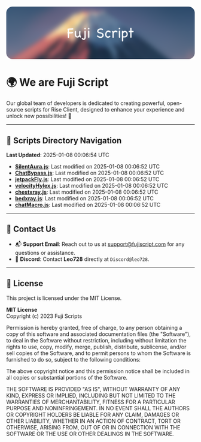 ![Banner](.github/b.webp)

# 🌍 **We are Fuji Script**

Our global team of developers is dedicated to creating powerful, open-source scripts for Rise Client, designed to enhance your experience and unlock new possibilities! 🌟

---
<!-- SCRIPTS_NAVIGATION_START -->
## 📂 **Scripts Directory Navigation**

**Last Updated**: 2025-01-08 00:06:54 UTC

- **[SilentAura.js](scripts/SilentAura.js)**: Last modified on 2025-01-08 00:06:52 UTC
- **[ChatBypass.js](scripts/ChatBypass.js)**: Last modified on 2025-01-08 00:06:52 UTC
- **[jetpackFly.js](scripts/jetpackFly.js)**: Last modified on 2025-01-08 00:06:52 UTC
- **[velocityHylex.js](scripts/velocityHylex.js)**: Last modified on 2025-01-08 00:06:52 UTC
- **[chestxray.js](scripts/chestxray.js)**: Last modified on 2025-01-08 00:06:52 UTC
- **[bedxray.js](scripts/bedxray.js)**: Last modified on 2025-01-08 00:06:52 UTC
- **[chatMacro.js](scripts/chatMacro.js)**: Last modified on 2025-01-08 00:06:52 UTC

<!-- SCRIPTS_NAVIGATION_END -->

---

## 💬 **Contact Us**  
- 📬 **Support Email**: Reach out to us at [support@fujiscript.com](mailto:support@fujiscript.com) for any questions or assistance.  
- 💬 **Discord**: Contact **Leo728** directly at `Discord@leo728`.

---

## 📜 **License**

This project is licensed under the MIT License.  

**MIT License**  
Copyright (c) 2023 Fuji Scripts  

Permission is hereby granted, free of charge, to any person obtaining a copy of this software and associated documentation files (the "Software"), to deal in the Software without restriction, including without limitation the rights to use, copy, modify, merge, publish, distribute, sublicense, and/or sell copies of the Software, and to permit persons to whom the Software is furnished to do so, subject to the following conditions:  

The above copyright notice and this permission notice shall be included in all copies or substantial portions of the Software.  

THE SOFTWARE IS PROVIDED "AS IS", WITHOUT WARRANTY OF ANY KIND, EXPRESS OR IMPLIED, INCLUDING BUT NOT LIMITED TO THE WARRANTIES OF MERCHANTABILITY, FITNESS FOR A PARTICULAR PURPOSE AND NONINFRINGEMENT. IN NO EVENT SHALL THE AUTHORS OR COPYRIGHT HOLDERS BE LIABLE FOR ANY CLAIM, DAMAGES OR OTHER LIABILITY, WHETHER IN AN ACTION OF CONTRACT, TORT OR OTHERWISE, ARISING FROM, OUT OF OR IN CONNECTION WITH THE SOFTWARE OR THE USE OR OTHER DEALINGS IN THE SOFTWARE.  
